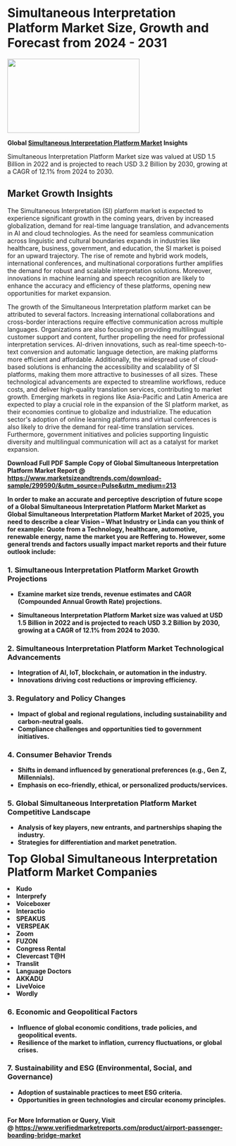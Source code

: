 <H1>Simultaneous Interpretation Platform Market Size, Growth and Forecast from 2024 - 2031</H1><img class="aligncenter size-medium wp-image-584254" src="https://thirdeyenews.in/wp-content/uploads/2024/09/Global-Market-Research-300x168.jpeg" alt="" width="300" height="168" /><p><strong>Global&nbsp;<a href="https://www.marketsizeandtrends.com/download-sample/299590/&amp;utm_source=Pulse&amp;utm_medium=213">Simultaneous Interpretation Platform Market</a> Insights</strong></p><p>Simultaneous Interpretation Platform Market size was valued at USD 1.5 Billion in 2022 and is projected to reach USD 3.2 Billion by 2030, growing at a CAGR of 12.1% from 2024 to 2030.</p><p><h2>Market Growth Insights</h2> <p>The Simultaneous Interpretation (SI) platform market is expected to experience significant growth in the coming years, driven by increased globalization, demand for real-time language translation, and advancements in AI and cloud technologies. As the need for seamless communication across linguistic and cultural boundaries expands in industries like healthcare, business, government, and education, the SI market is poised for an upward trajectory. The rise of remote and hybrid work models, international conferences, and multinational corporations further amplifies the demand for robust and scalable interpretation solutions. Moreover, innovations in machine learning and speech recognition are likely to enhance the accuracy and efficiency of these platforms, opening new opportunities for market expansion.</p> <p><strong></strong></p> <p>The growth of the Simultaneous Interpretation platform market can be attributed to several factors. Increasing international collaborations and cross-border interactions require effective communication across multiple languages. Organizations are also focusing on providing multilingual customer support and content, further propelling the need for professional interpretation services. AI-driven innovations, such as real-time speech-to-text conversion and automatic language detection, are making platforms more efficient and affordable. Additionally, the widespread use of cloud-based solutions is enhancing the accessibility and scalability of SI platforms, making them more attractive to businesses of all sizes. These technological advancements are expected to streamline workflows, reduce costs, and deliver high-quality translation services, contributing to market growth. Emerging markets in regions like Asia-Pacific and Latin America are expected to play a crucial role in the expansion of the SI platform market, as their economies continue to globalize and industrialize. The education sector's adoption of online learning platforms and virtual conferences is also likely to drive the demand for real-time translation services. Furthermore, government initiatives and policies supporting linguistic diversity and multilingual communication will act as a catalyst for market expansion. <p><strong></p><p><span class=""><strong>Download Full PDF Sample Copy of Global Simultaneous Interpretation Platform Market Report</strong> @ <a href="https://www.marketsizeandtrends.com/download-sample/299590/&amp;utm_source=Pulse&amp;utm_medium=213" target="_blank">https://www.marketsizeandtrends.com/download-sample/299590/&amp;utm_source=Pulse&amp;utm_medium=213</a></span></p><p>In order to make an accurate and perceptive description of future scope of a Global&nbsp;Simultaneous Interpretation Platform Market Market as Global&nbsp;Simultaneous Interpretation Platform Market Market of 2025, you need to describe a clear Vision &ndash; What Industry or Linda can you think of for example: Quote from a Technology, healthcare, automotive, renewable energy, name the market you are Reffering to. However, some general trends and factors usually impact market reports and their future outlook include:</p><h3>1.&nbsp;<strong>Simultaneous Interpretation Platform Market Growth Projections</strong></h3><ul><li>Examine market size trends, revenue estimates and CAGR (Compounded Annual Growth Rate) projections.</li><li><p>Simultaneous Interpretation Platform Market size was valued at USD 1.5 Billion in 2022 and is projected to reach USD 3.2 Billion by 2030, growing at a CAGR of 12.1% from 2024 to 2030.</p></li></ul><h3>2.&nbsp;<strong>Simultaneous Interpretation Platform Market Technological Advancements</strong></h3><ul><li>Integration of AI, IoT, blockchain, or automation in the industry.</li><li>Innovations driving cost reductions or improving efficiency.</li></ul><h3>3.&nbsp;<strong>Regulatory and Policy Changes</strong></h3><ul><li>Impact of global and regional regulations, including sustainability and carbon-neutral goals.</li><li>Compliance challenges and opportunities tied to government initiatives.</li></ul><h3>4.&nbsp;<strong>Consumer Behavior Trends</strong></h3><ul><li>Shifts in demand influenced by generational preferences (e.g., Gen Z, Millennials).</li><li>Emphasis on eco-friendly, ethical, or personalized products/services.</li></ul><h3>5.&nbsp;<strong>Global Simultaneous Interpretation Platform Market Competitive Landscape</strong></h3><ul><li>Analysis of key players, new entrants, and partnerships shaping the industry.</li><li>Strategies for differentiation and market penetration.</li></ul><p data-pm-slice="1 1 []"><span style="color: inherit; font-family: inherit; font-size: 25px;">Top Global Simultaneous Interpretation Platform Market Companies</span></p><div class="" data-test-id=""><p><li>Kudo</li><li> Interprefy</li><li> Voiceboxer</li><li> Interactio</li><li> SPEAKUS</li><li> VERSPEAK</li><li> Zoom</li><li> FUZON</li><li> Congress Rental</li><li> Clevercast T@H</li><li> Translit</li><li> Language Doctors</li><li> AKKADU</li><li> LiveVoice</li><li> Wordly</li></p></div><h3>6.&nbsp;<strong>Economic and Geopolitical Factors</strong></h3><ul><li>Influence of global economic conditions, trade policies, and geopolitical events.</li><li>Resilience of the market to inflation, currency fluctuations, or global crises.</li></ul><h3>7.&nbsp;<strong>Sustainability and ESG (Environmental, Social, and Governance)</strong></h3><ul><li>Adoption of sustainable practices to meet ESG criteria.</li><li>Opportunities in green technologies and circular economy principles.</li></ul><h2><strong style="font-size: 14px;">For More Information or Query, Visit @&nbsp;</strong><a style="background-color: #ffffff; font-size: 14px;" href="https://www.marketsizeandtrends.com/report/simultaneous-interpretation-platform-market/" target="_blank">https://www.verifiedmarketreports.com/product/airport-passenger-boarding-bridge-market</a></h2>
